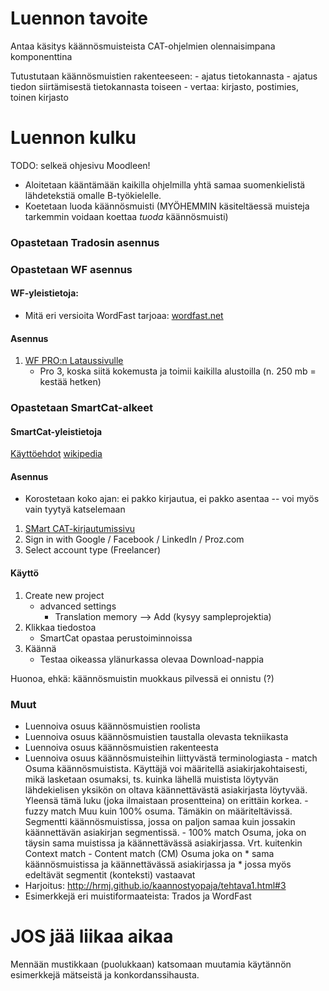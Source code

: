 Luennon tavoite
===============

Antaa käsitys käännösmuisteista CAT-ohjelmien olennaisimpana komponenttina

Tutustutaan käännösmuistien rakenteeseen:
    - ajatus tietokannasta
    - ajatus tiedon siirtämisestä tietokannasta toiseen
        - vertaa: kirjasto, postimies, toinen kirjasto

Luennon kulku
=============

TODO: selkeä ohjesivu Moodleen!

- Aloitetaan kääntämään kaikilla ohjelmilla yhtä samaa suomenkielistä lähdetekstiä omalle B-työkielelle.
- Koetetaan luoda käännösmuisti (MYÖHEMMIN käsiteltäessä muisteja tarkemmin voidaan koettaa *tuoda* käännösmuisti)


### Opastetaan Tradosin asennus

### Opastetaan WF asennus

#### WF-yleistietoja:


- Mitä eri versioita WordFast tarjoaa: [wordfast.net](https://www.wordfast.net/)

#### Asennus

1. [WF PRO:n Lataussivulle](http://www.wordfast.com/downloadpage)
    - Pro 3, koska siitä kokemusta ja toimii kaikilla alustoilla (n. 250 mb = kestää hetken)


### Opastetaan SmartCat-alkeet

#### SmartCat-yleistietoja

[Käyttöehdot](https://www.smartcat.ai/terms/)
[wikipedia](https://en.wikipedia.org/wiki/SmartCAT)

#### Asennus

- Korostetaan koko ajan: ei pakko kirjautua, ei pakko asentaa -- voi myös vain tyytyä katselemaan

1. [SMart CAT-kirjautumissivu](https://www.smartcat.ai/freelance/?uiCulture=en)
2. Sign in with Google / Facebook / LinkedIn / Proz.com
3. Select account type (Freelancer)

#### Käyttö

1. Create new project
    - advanced settings
        - Translation memory --> Add
        (kysyy sampleprojektia)
2. Klikkaa tiedostoa
    - SmartCat opastaa perustoiminnoissa
3. Käännä
    - Testaa oikeassa ylänurkassa olevaa Download-nappia

Huonoa, ehkä: käännösmuistin muokkaus pilvessä ei onnistu (?)


### Muut

- Luennoiva osuus käännösmuistien roolista
- Luennoiva osuus käännösmuistien taustalla olevasta tekniikasta
- Luennoiva osuus käännösmuistien rakenteesta
- Luennoiva osuus käännösmuisteihin liittyvästä terminologiasta
		- match
		    Osuma käännösmuistista. Käyttäjä voi määritellä asiakirjakohtaisesti, mikä lasketaan osumaksi, ts. kuinka 
		    lähellä muistista löytyvän lähdekielisen yksikön on oltava käännettävästä asiakirjasta löytyvää.
		    Yleensä tämä luku (joka ilmaistaan prosentteina) on erittäin korkea.
		- fuzzy match
            Muu kuin 100% osuma. Tämäkin on määriteltävissä. Segmentti
            käännösmuistissa, jossa on paljon samaa kuin
            jossakin käännettävän asiakirjan segmentissä.
		- 100% match
            Osuma, joka on täysin sama muistissa ja käännettävässä asiakirjassa. Vrt.
            kuitenkin Context match
		- Content match (CM)
            Osuma joka on
            * sama käännösmuistissa ja käännettävässä asiakirjassa ja 
            * jossa myös edeltävät segmentit (konteksti) vastaavat
- Harjoitus: http://hrmj.github.io/kaannostyopaja/tehtava1.html#3
- Esimerkkejä eri muistiformaateista: Trados ja WordFast

JOS jää liikaa aikaa
====================

Mennään mustikkaan (puolukkaan) katsomaan muutamia käytännön esimerkkejä mätseistä ja konkordanssihausta.


